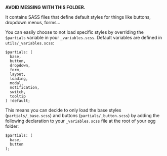 **AVOID MESSING WITH THIS FOLDER.**

It contains SASS files that define default styles for things like buttons, dropdown
menus, forms...

You can easily choose to not load specific styles by overriding the `$partials`
variable in your `_variables.scss`. Default variables are defined in `utils/_variables.scss`:

    $partials: (
      base,
      button,
      dropdown,
      form,
      layout,
      loading,
      modal,
      notification,
      switch,
      tooltip
    ) !default;

This means you can decide to only load the base styles (`partials/_base.scss`) and
buttons (`partials/_button.scss`) by adding the following declaration to your
`_variables.scss` file at the root of your egg folder:

    $partials: (
      base,
      button
    );
